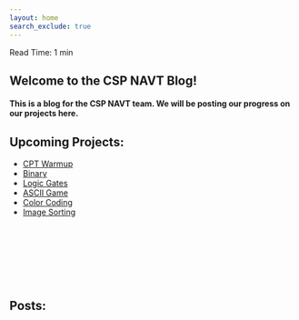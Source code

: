 ```yaml
---
layout: home
search_exclude: true
---
```


Read Time: 1 min

## Welcome to the CSP NAVT Blog!

#### This is a blog for the CSP NAVT team. We will be posting our progress on our projects here.

## Upcoming Projects:
- [CPT Warmup](/_posts/2023-11-29-cpt_warmup_home.md)
- [Binary](/_posts/2023-11-15-Binary.md)
- [Logic Gates](/_posts/2023-11-25-Logic_Gates.md)
- [ASCII Game](/_posts/2023-11-16-ASCII-UnicodeGame.md)
- [Color Coding](/_posts/2023-11-30-ColorCode.md)
- [Image Sorting](/_notebooks/2023-11-29-imgsorting.ipynb)




<!-- insert spacer below -->
<div style="height:100px;"></div>

## Posts: